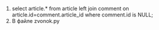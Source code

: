 1. select article.* from article left join comment on article.id=comment.article_id where comment.id is NULL;
2. В файле zvonok.py